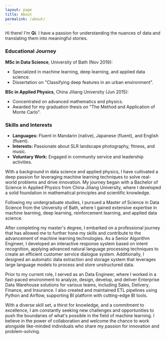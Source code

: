 ```yaml
---
layout: page
title: About
permalink: /about/
---
```


Hi there! I'm **Qi**. I have a passion for understanding the nuances of data and translating them into meaningful stories.


### Educational Journey

**MSc in Data Science**, University of Bath (Nov 2019): 
- Specialized in machine learning, deep learning, and applied data science. 
- Dissertation on "Classifying deep features in an urban environment".
  
**BSc in Applied Physics**, China Jiliang University (Jun 2015):
 - Concentrated on advanced mathematics and physics. 
 - Awarded for my graduation thesis on "The Method and Application of Monte Carlo".

### Skills and Interests

- **Languages:** Fluent in Mandarin (native), Japanese (fluent), and English (fluent).
- **Interests:** Passionate about SLR landscape photography, fitness, and music.
- **Voluntary Work:** Engaged in community service and leadership activities.



With a background in data science and applied physics, I have cultivated a deep passion for leveraging machine learning techniques to solve real-world problems and drive innovation. My journey began with a Bachelor of Science in Applied Physics from China Jiliang University, where I developed a solid foundation in mathematical principles and scientific knowledge.

Following my undergraduate studies, I pursued a Master of Science in Data Science from the University of Bath, where I gained extensive expertise in machine learning, deep learning, reinforcement learning, and applied data science.

After completing my master's degree, I embarked on a professional journey that has allowed me to further hone my skills and contribute to the advancement of machine learning technologies. As a Senior Algorithm Engineer, I developed an interactive response system based on intent recognition, applying advanced natural language processing techniques to create an efficient customer service dialogue system. Additionally, I designed an automatic data extraction and storage system that leverages large language models to process and store unstructured data.

Prior to my current role, I served as an Data Engineer, where I worked in a fast-paced environment to analyze, design, develop, and deliver Enterprise Data Warehouse solutions for various teams, including Sales, Delivery, Finance, and Insurance. I also created and maintained ETL pipelines using Python and Airflow, supporting BI platform with cutting-edge BI tools.

<!-- I processed raw data from scratch, including data acquisition and modeling. I built data pipelines using Kettle and Python, and leveraged SQL and Python to process and analyze large datasets. One of my notable projects involved developing a product profile and sentiment analysis system, which involved designing and optimizing end-to-end multi-classification and multi-task models using NLP machine learning algorithms.

Beyond my technical pursuits, I am a trilingual speaker, fluent in Mandarin (my native language), Japanese, and English. I actively engage in voluntary work, including leadership activities, and I am an experienced SLR landscape photographer with a keen eye for detail and a passion for capturing the beauty of the world around me. Additionally, I enjoy staying active through gym activities and indulging my creative side by singing and playing the guitar. -->

With a diverse skill set, a thirst for knowledge, and a commitment to excellence, I am constantly seeking new challenges and opportunities to push the boundaries of what's possible in the field of machine learning. I believe in the power of collaboration and welcome the chance to work alongside like-minded individuals who share my passion for innovation and problem-solving.
